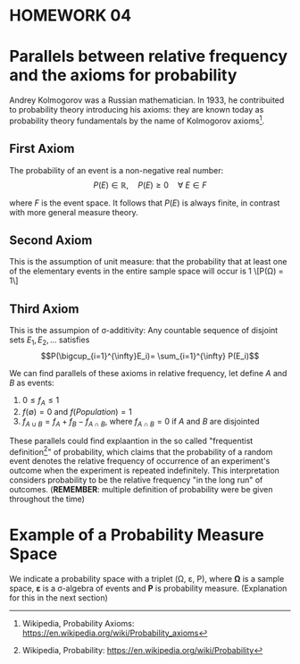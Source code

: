 # HOMEWORK 04

<script type="text/x-mathjax-config">
    MathJax.Hub.Config({
      tex2jax: {
        skipTags: ['script', 'noscript', 'style', 'textarea', 'pre'],
        inlineMath: [['\\(','\\)'], ['$', '$']],
        displayMath: [ ['$$','$$'], ["\\[","\\]"] ],
      }
    });
  </script>
  <script src="https://cdn.mathjax.org/mathjax/latest/MathJax.js?config=TeX-AMS-MML_HTMLorMML" type="text/javascript"></script>


# Parallels between relative frequency and the axioms for probability

Andrey Kolmogorov was a Russian mathematician. In 1933, he contribuited to probability theory introducing his axioms: they are known today as probability theory fundamentals by the name of Kolmogorov axioms[^1].

## First Axiom

The probability of an event is a non-negative real number:
$$P(E)\in\mathbb{R}, \quad P(E)\ge0 \quad \forall \ E\in F$$

where $F$ is the event space. It follows that $P(E)$ is always finite, in contrast with more general measure theory. 

## Second Axiom

This is the assumption of unit measure: that the probability that at least one of the elementary events in the entire sample space will occur is 1
\\[P(&Omega;) = 1\\]

## Third Axiom
This is the assumpion of σ-additivity:
  Any countable sequence of disjoint sets $E_1, E_2,...$ satisfies
  $$P(\bigcup_{i=1}^{\infty}E_i)= \sum_{i=1}^{\infty} P(E_i)$$

We can find parallels of these axioms in relative frequency, let define $A$ and $B$ as events: 
1. $0\leq f_A \leq 1$
2. $f(\emptyset)=0$ and $f(Population)=1$
3. $f_{A \cup B} = f_A + f_B - f_{A \cap B}$, where $f_{A \cap B} = 0$ if $A$ and $B$ are disjointed


These parallels could find explaantion in the so called "frequentist definition[^2]" of probability, which claims that the probability of a random event denotes the relative frequency of occurrence of an experiment's outcome when the experiment is repeated indefinitely. This interpretation considers probability to be the relative frequency "in the long run" of outcomes. 
(**REMEMBER**: multiple definition of probability were be given throughout the time)

[^1]: Wikipedia, Probability Axioms: https://en.wikipedia.org/wiki/Probability_axioms
[^2]: Wikipedia, Probability: https://en.wikipedia.org/wiki/Probability

# Example of a Probability Measure Space

We indicate a probability space with a triplet (&Omega;, &epsilon;, P), where **&Omega;** is a sample space, **&epsilon;** is a &sigma;-algebra of events and **P** is probability measure. (Explanation for this in the next section)
